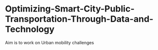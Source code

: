 # Optimizing-Smart-City-Public-Transportation-Through-Data-and-Technology
Aim is to work on Urban mobility challenges
